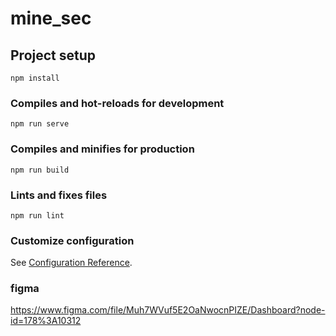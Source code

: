 # mine_sec

## Project setup
```
npm install
```

### Compiles and hot-reloads for development
```
npm run serve
```

### Compiles and minifies for production
```
npm run build
```

### Lints and fixes files
```
npm run lint
```

### Customize configuration
See [Configuration Reference](https://cli.vuejs.org/config/).


### figma
https://www.figma.com/file/Muh7WVuf5E2OaNwocnPIZE/Dashboard?node-id=178%3A10312
